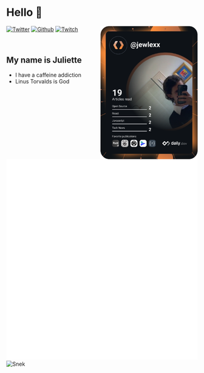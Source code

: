 # Hello 👋

<div align="left">
  <a href="https://app.daily.dev/jewlexx">
    <img
      src="devcard.svg"
      width="256"
      align="right"
      alt="Juliette Cordor's Dev Card"
    />
  </a>
</div>

[![Twitter](https://img.shields.io/twitter/follow/jewelexx?color=blue&label=Twitter&logo=twitter&style=for-the-badge)](https://twitter.com/jewelexx)
[![Github](https://img.shields.io/github/followers/jewlexx?color=black&label=Github&logo=github&style=for-the-badge)](https://github.com/jewlexx)
[![Twitch](https://img.shields.io/twitch/status/jewlex?color=purple&label=Twitch&logo=twitch&style=for-the-badge)](https://twitch.tv/jewlexx)

<br />

## My name is Juliette

- I have a caffeine addiction
- Linus Torvalds is God

![Metrics](github-metrics.svg)
![Snek](https://raw.githubusercontent.com/jewlexx/jewlexx/snake/github-contribution-grid-snake.svg)
